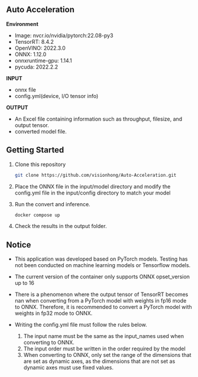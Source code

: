 ## Auto Acceleration

**Environment**

* Image: nvcr.io/nvidia/pytorch:22.08-py3
* TensorRT: 8.4.2
* OpenVINO: 2022.3.0
* ONNX: 1.12.0
* onnxruntime-gpu: 1.14.1
* pycuda: 2022.2.2

**INPUT**

* onnx file
* config.yml(device, I/O tensor info)

**OUTPUT**

* An Excel file containing information such as throughput, filesize, and output tensor.
* converted model file.


## Getting Started

1. Clone this repository

   ```bash
   git clone https://github.com/visionhong/Auto-Acceleration.git
   ```
2. Place the ONNX file in the input/model directory and modify the config.yml file in the input/config directory to match your model
3. Run the convert and inference.

   ```bash
   docker compose up
   ```
4. Check the results in the output folder.


## Notice

* This application was developed based on PyTorch models. Testing has not been conducted on machine learning models or Tensorflow models.
* The current version of the container only supports ONNX opset_version up to 16
* There is a phenomenon where the output tensor of TensorRT becomes nan when converting from a PyTorch model with weights in fp16 mode to ONNX. Therefore, it is recommended to convert a PyTorch model with weights in fp32 mode to ONNX.
* Writing the config.yml file must follow the rules below.

  1. The input name must be the same as the input_names used when converting to ONNX.
  2. The input order must be written in the order required by the model
  3. When converting to ONNX, only set the range of the dimensions that are set as dynamic axes, as the dimensions that are not set as dynamic axes must use fixed values.

